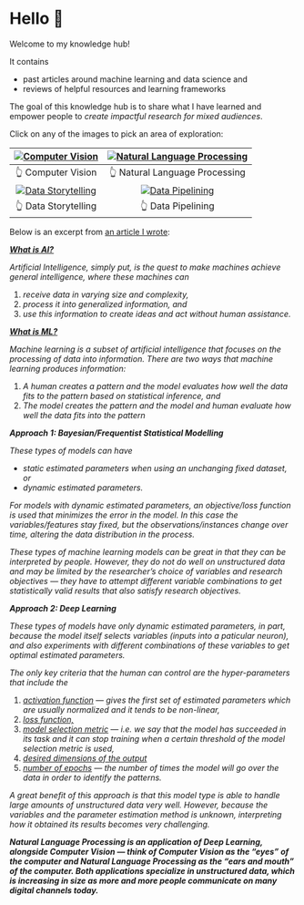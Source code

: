 # Hello 👋

Welcome to my knowledge hub!

It contains
* past articles around machine learning and data science and
* reviews of helpful resources and learning frameworks

The goal of this knowledge hub is to share what I have learned and
empower people to *create impactful research for mixed audiences*.

Click on any of the images to pick an area of exploration:

|   [![Computer Vision](./images/computer-vision.svg)](cv)   | [![Natural Language Processing](./images/NLP-chatbot.svg)](ml/nlp.md) |
|:----------------------------------------------------------:|:---------------------------------------------------------------:|
|                     👆 Computer Vision                     |                 👆 Natural Language Processing                  |
| [![Data Storytelling](./images/data-storytelling.svg)](ds) |     [![Data Pipelining](./images/data-pipelining.svg)](dp)      |
|                    👆 Data Storytelling                    |                       👆 Data Pipelining                        |


Below is an excerpt from [an article I wrote](https://medium.com/@ceethinwa/delivering-success-in-natural-language-processing-projects-part-one-40c4775cf6a9):

<u>_**What is AI?**_</u>

*Artificial Intelligence, simply put, is the quest to make machines achieve general intelligence, where these machines can*
1. *receive data in varying size and complexity,*
2. *process it into generalized information, and*
3. *use this information to create ideas and act without human assistance.*

<u>_**What is ML?**_</u>

*Machine learning is a subset of artificial intelligence that focuses on the processing of data into information.*
*There are two ways that machine learning produces information:*
1. *A human creates a pattern and the model evaluates how well the data fits to the pattern based on statistical inference, and*
2. *The model creates the pattern and the model and human evaluate how well the data fits into the pattern*

_**Approach 1: Bayesian/Frequentist Statistical Modelling**_

*These types of models can have*
* *static estimated parameters when using an unchanging fixed dataset, or*
* *dynamic estimated parameters.*

*For models with dynamic estimated parameters, an objective/loss function is used that minimizes the error in the model. In this case the variables/features stay fixed, but the observations/instances change over time, altering the data distribution in the process.*

*These types of machine learning models can be great in that they can be interpreted by people. However, they do not do well on unstructured data and may be limited by the researcher’s choice of variables and research objectives — they have to attempt different variable combinations to get statistically valid results that also satisfy research objectives.*

_**Approach 2: Deep Learning**_

*These types of models have only dynamic estimated parameters, in part, because the model itself selects variables (inputs into a paticular neuron), and also experiments with different combinations of these variables to get optimal estimated parameters.*

*The only key criteria that the human can control are the hyper-parameters that include the*
1. <u>*activation function*</u> — *gives the first set of estimated parameters which are usually normalized and it tends to be non-linear,*
2. <u>*loss function,*</u>
3. <u>*model selection metric*</u> — *i.e. we say that the model has succeeded in its task and it can stop training when a certain threshold of the model selection metric is used,*
4. <u>*desired dimensions of the output*</u>
5. <u>*number of epochs*</u> — *the number of times the model will go over the data in order to identify the patterns.*

*A great benefit of this approach is that this model type is able to handle large amounts of unstructured data very well. However, because the variables and the parameter estimation method is unknown, interpreting how it obtained its results becomes very challenging.*

_**Natural Language Processing is an application of Deep Learning, alongside Computer Vision — think of Computer Vision as the “eyes” of the computer and Natural Language Processing as the “ears and mouth” of the computer. Both applications specialize in unstructured data, which is increasing in size as more and more people communicate on many digital channels today.**_
